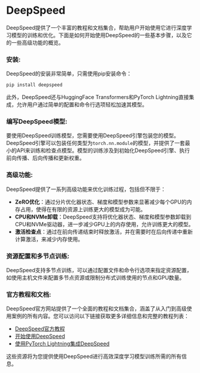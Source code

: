 # DeepSpeed

DeepSpeed提供了一个丰富的教程和文档集合，帮助用户开始使用它进行深度学习模型的训练和优化。下面是如何开始使用DeepSpeed的一些基本步骤，以及它的一些高级功能的概览。<br>

### 安装:

DeepSpeed的安装非常简单，只需使用pip安装命令：<br>

```bash
pip install deepspeed
```

此外，DeepSpeed还与HuggingFace Transformers和PyTorch Lightning直接集成，允许用户通过简单的配置和命令行选项轻松加速其模型。<br>

### 编写DeepSpeed模型:

要使用DeepSpeed训练模型，您需要使用DeepSpeed引擎包装您的模型。DeepSpeed引擎可以包装任何类型为`torch.nn.module`的模型，并提供了一套最小的API来训练和检查点模型。模型的训练涉及到初始化DeepSpeed引擎、执行前向传播、后向传播和更新权重。<br>

### 高级功能:

DeepSpeed提供了一系列高级功能来优化训练过程，包括但不限于：<br>

- **ZeRO优化**：通过分片优化器状态、梯度和模型参数来显著减少每个GPU的内存占用，使得在有限的资源上训练更大的模型成为可能。
- **CPU和NVMe卸载**：DeepSpeed支持将优化器状态、梯度和模型参数卸载到CPU和NVMe驱动器，进一步减少GPU上的内存使用，允许训练更大的模型。
- **激活检查点**：通过在前向传递结束时释放激活，并在需要时在后向传递中重新计算激活，来减少内存使用。

### 资源配置和多节点训练:

DeepSpeed支持多节点训练，可以通过配置文件和命令行选项来指定资源配置，如使用主机文件来配置多节点资源或限制分布式训练使用的节点和GPU数量。<br>

### 官方教程和文档:

DeepSpeed官方网站提供了一个全面的教程和文档集合，涵盖了从入门到高级使用案例的所有内容。您可以访问以下链接获取更多详细信息和完整的教程列表：<br>

- [DeepSpeed官方教程](https://www.deepspeed.ai/tutorials/)
- [开始使用DeepSpeed](https://www.deepspeed.ai/getting-started/)
- [使用PyTorch Lightning集成DeepSpeed](https://lightning.ai/deepspeed)

这些资源将为您提供使用DeepSpeed进行高效深度学习模型训练所需的所有信息。<br>